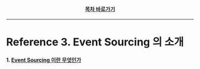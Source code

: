 <div align="center">

#### [목차 바로가기](https://github.com/dhslrl321/cqrs-journey-korean-ver/blob/master/Table%20of%20Contents.mdwn)

</div>

---

# Reference 3. Event Sourcing 의 소개

#### 1. [Event Sourcing 이란 무엇인가](#)
